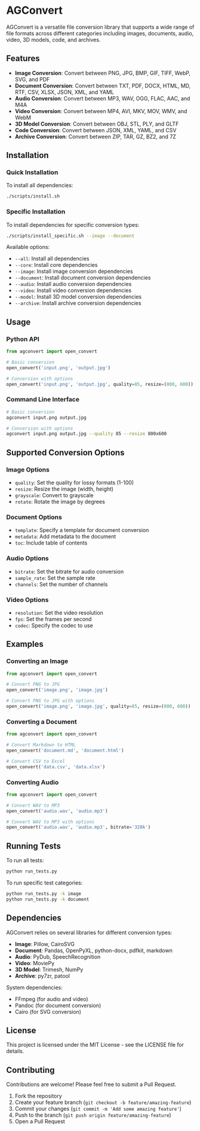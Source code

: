 # AGConvert

AGConvert is a versatile file conversion library that supports a wide range of file formats across different categories including images, documents, audio, video, 3D models, code, and archives.

## Features

- **Image Conversion**: Convert between PNG, JPG, BMP, GIF, TIFF, WebP, SVG, and PDF
- **Document Conversion**: Convert between TXT, PDF, DOCX, HTML, MD, RTF, CSV, XLSX, JSON, XML, and YAML
- **Audio Conversion**: Convert between MP3, WAV, OGG, FLAC, AAC, and M4A
- **Video Conversion**: Convert between MP4, AVI, MKV, MOV, WMV, and WebM
- **3D Model Conversion**: Convert between OBJ, STL, PLY, and GLTF
- **Code Conversion**: Convert between JSON, XML, YAML, and CSV
- **Archive Conversion**: Convert between ZIP, TAR, GZ, BZ2, and 7Z

## Installation

### Quick Installation

To install all dependencies:

```bash
./scripts/install.sh
```

### Specific Installation

To install dependencies for specific conversion types:

```bash
./scripts/install_specific.sh --image --document
```

Available options:
- `--all`: Install all dependencies
- `--core`: Install core dependencies
- `--image`: Install image conversion dependencies
- `--document`: Install document conversion dependencies
- `--audio`: Install audio conversion dependencies
- `--video`: Install video conversion dependencies
- `--model`: Install 3D model conversion dependencies
- `--archive`: Install archive conversion dependencies

## Usage

### Python API

```python
from agconvert import open_convert

# Basic conversion
open_convert('input.png', 'output.jpg')

# Conversion with options
open_convert('input.png', 'output.jpg', quality=85, resize=(800, 600))
```

### Command Line Interface

```bash
# Basic conversion
agconvert input.png output.jpg

# Conversion with options
agconvert input.png output.jpg --quality 85 --resize 800x600
```

## Supported Conversion Options

### Image Options
- `quality`: Set the quality for lossy formats (1-100)
- `resize`: Resize the image (width, height)
- `grayscale`: Convert to grayscale
- `rotate`: Rotate the image by degrees

### Document Options
- `template`: Specify a template for document conversion
- `metadata`: Add metadata to the document
- `toc`: Include table of contents

### Audio Options
- `bitrate`: Set the bitrate for audio conversion
- `sample_rate`: Set the sample rate
- `channels`: Set the number of channels

### Video Options
- `resolution`: Set the video resolution
- `fps`: Set the frames per second
- `codec`: Specify the codec to use

## Examples

### Converting an Image

```python
from agconvert import open_convert

# Convert PNG to JPG
open_convert('image.png', 'image.jpg')

# Convert PNG to JPG with options
open_convert('image.png', 'image.jpg', quality=85, resize=(800, 600))
```

### Converting a Document

```python
from agconvert import open_convert

# Convert Markdown to HTML
open_convert('document.md', 'document.html')

# Convert CSV to Excel
open_convert('data.csv', 'data.xlsx')
```

### Converting Audio

```python
from agconvert import open_convert

# Convert WAV to MP3
open_convert('audio.wav', 'audio.mp3')

# Convert WAV to MP3 with options
open_convert('audio.wav', 'audio.mp3', bitrate='320k')
```

## Running Tests

To run all tests:

```bash
python run_tests.py
```

To run specific test categories:

```bash
python run_tests.py -k image
python run_tests.py -k document
```

## Dependencies

AGConvert relies on several libraries for different conversion types:

- **Image**: Pillow, CairoSVG
- **Document**: Pandas, OpenPyXL, python-docx, pdfkit, markdown
- **Audio**: PyDub, SpeechRecognition
- **Video**: MoviePy
- **3D Model**: Trimesh, NumPy
- **Archive**: py7zr, patool

System dependencies:
- FFmpeg (for audio and video)
- Pandoc (for document conversion)
- Cairo (for SVG conversion)

## License

This project is licensed under the MIT License - see the LICENSE file for details.

## Contributing

Contributions are welcome! Please feel free to submit a Pull Request.

1. Fork the repository
2. Create your feature branch (`git checkout -b feature/amazing-feature`)
3. Commit your changes (`git commit -m 'Add some amazing feature'`)
4. Push to the branch (`git push origin feature/amazing-feature`)
5. Open a Pull Request 